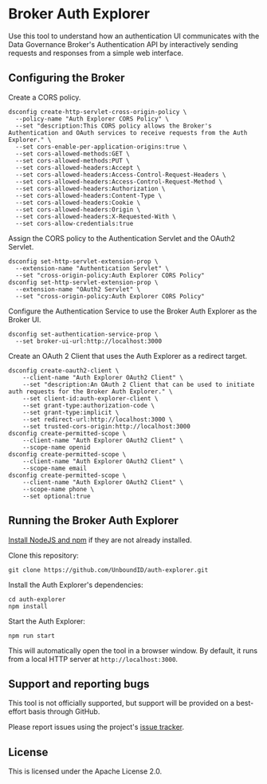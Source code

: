 # Broker Auth Explorer

Use this tool to understand how an authentication UI communicates with the Data Governance Broker's Authentication API by interactively sending requests and responses from a simple web interface. 

## Configuring the Broker

Create a CORS policy.

```
dsconfig create-http-servlet-cross-origin-policy \
  --policy-name "Auth Explorer CORS Policy" \
  --set "description:This CORS policy allows the Broker's Authentication and OAuth services to receive requests from the Auth Explorer." \
  --set cors-enable-per-application-origins:true \
  --set cors-allowed-methods:GET \
  --set cors-allowed-methods:PUT \
  --set cors-allowed-headers:Accept \
  --set cors-allowed-headers:Access-Control-Request-Headers \
  --set cors-allowed-headers:Access-Control-Request-Method \
  --set cors-allowed-headers:Authorization \
  --set cors-allowed-headers:Content-Type \
  --set cors-allowed-headers:Cookie \
  --set cors-allowed-headers:Origin \
  --set cors-allowed-headers:X-Requested-With \
  --set cors-allow-credentials:true
```

Assign the CORS policy to the Authentication Servlet and the OAuth2 Servlet.

```
dsconfig set-http-servlet-extension-prop \
  --extension-name "Authentication Servlet" \
  --set "cross-origin-policy:Auth Explorer CORS Policy"
dsconfig set-http-servlet-extension-prop \
  --extension-name "OAuth2 Servlet" \
  --set "cross-origin-policy:Auth Explorer CORS Policy"
```

Configure the Authentication Service to use the Broker Auth Explorer as the Broker UI.

```
dsconfig set-authentication-service-prop \
  --set broker-ui-url:http://localhost:3000
```

Create an OAuth 2 Client that uses the Auth Explorer as a redirect target.

```
dsconfig create-oauth2-client \
    --client-name "Auth Explorer OAuth2 Client" \
    --set "description:An OAuth 2 Client that can be used to initiate auth requests for the Broker Auth Explorer." \
    --set client-id:auth-explorer-client \
    --set grant-type:authorization-code \
    --set grant-type:implicit \
    --set redirect-url:http://localhost:3000 \
    --set trusted-cors-origin:http://localhost:3000
dsconfig create-permitted-scope \
    --client-name "Auth Explorer OAuth2 Client" \
    --scope-name openid
dsconfig create-permitted-scope \
    --client-name "Auth Explorer OAuth2 Client" \
    --scope-name email
dsconfig create-permitted-scope \
    --client-name "Auth Explorer OAuth2 Client" \
    --scope-name phone \
    --set optional:true      
```

## Running the Broker Auth Explorer

[Install NodeJS and npm](https://docs.npmjs.com/getting-started/installing-node) if they are not already installed.

Clone this repository:

```
git clone https://github.com/UnboundID/auth-explorer.git
```

Install the Auth Explorer's dependencies:

```
cd auth-explorer
npm install
```

Start the Auth Explorer:

```
npm run start
```

This will automatically open the tool in a browser window. By default, it runs from a local HTTP server at `http://localhost:3000`.

## Support and reporting bugs

This tool is not officially supported, but support will be provided on a best-effort basis through GitHub.

Please report issues using the project's [issue tracker](https://github.com/UnboundID/auth-explorer/issues).

## License

This is licensed under the Apache License 2.0.
